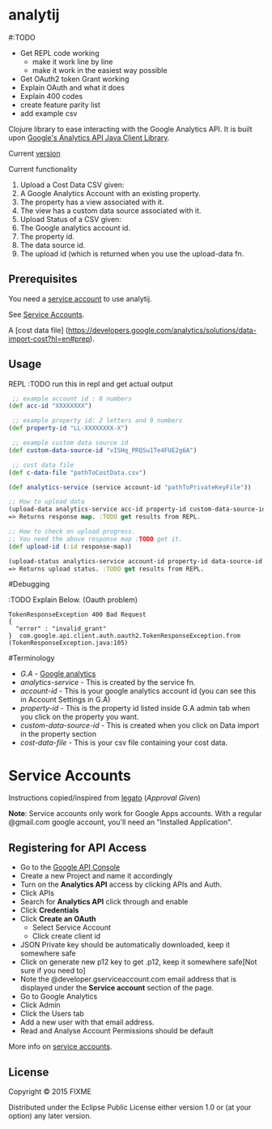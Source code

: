 # analytij

#:TODO
* Get REPL code working
    * make it work line by line
    * make it work in the easiest way possible
* Get OAuth2 token Grant working
* Explain OAuth and what it does 
* Explain 400 codes
* create feature parity list 
* add example csv


Clojure library to ease interacting with the Google Analytics API. It is built upon [Google's Analytics API Java Client Library](https://developers.google.com/api-client-library/java/apis/analytics/v3).

Current [version](http://mvnrepository.com/artifact/com.google.apis/google-api-services-analytics/v3-rev116-1.20.0)

Current functionality 

1. Upload a Cost Data CSV given:
  1. A Google Analytics Account with an existing property.
  2. The property has a view associated with it.
  3. The view has a custom data source associated with it.
2. Upload Status of a CSV given:
  1. The Google analytics account id.
  2. The property id. 
  3. The data source id.
  4. The upload id (which is returned when you use the upload-data fn.


## Prerequisites
You need a [service account](https://developers.google.com/console/help/?csw=1#service_accounts) to use analytij.

See [Service Accounts](https://github.com/rockBreaker/analytij/tree/readme#service-accounts).

A [cost data file] (https://developers.google.com/analytics/solutions/data-import-cost?hl=en#prep). 
## Usage

REPL
:TODO run this in repl and get actual output

```clojure
 ;; example account id : 8 numbers
(def acc-id "XXXXXXXX")  

 ;; example property id: 2 letters and 9 numbers 
(def property-id "LL-XXXXXXXX-X") 

 ;; example custom data source id 
(def custom-data-source-id "vISHq_PRQSu1Te4FUE2g6A")

 ;; cost data file
(def c-data-file "pathToCostData.csv")

(def analytics-service (service account-id "pathToPrivateKeyFile"))

;; How to upload data
(upload-data analytics-service acc-id property-id custom-data-source-id c-data-file) 
=> Returns response map. :TODO get results from REPL.

;; How to check on upload progress.
;; You need the above response map :TODO get it. 
(def upload-id (:id response-map))

(upload-status analytics-service account-id property-id data-source-id upload-id)
=> Returns upload status. :TODO get results from REPL.

```
#Debugging

:TODO Explain Below. (Oauth problem)
```
TokenResponseException 400 Bad Request
{
  "error" : "invalid_grant"
}  com.google.api.client.auth.oauth2.TokenResponseException.from (TokenResponseException.java:105)
```


#Terminology
- *G.A*                    - [Google analytics](https://www.google.co.uk/analytics/)
- *analytics-service*      - This is created by the service fn. 
- *account-id*             - This is your google analytics account id (you can see this in Account Settings in G.A)
- *property-id*            - This is the property id listed inside G.A admin tab when you click on the property you want. 
- *custom-data-source-id*  - This is created when you click on Data import in the property section
- *cost-data-file*         - This is your csv file containing your cost data.

# Service Accounts
Instructions copied/inspired from [legato](https://github.com/tpitale/legato/wiki/OAuth2-and-Google#service-accounts) (*Approval Given*)

**Note**: Service accounts only work for Google Apps accounts. With a regular @gmail.com google account, you'll need an "Installed Application". 

## Registering for API Access

* Go to the [Google API Console](https://code.google.com/apis/console/)
* Create a new Project and name it accordingly
* Turn on the **Analytics API** access by clicking APIs and Auth.
* Click APIs
* Search for **Analytics API** click through and enable
* Click **Credentials**
* Click **Create an OAuth**
    * Select Service Account
    * Click create client id
* JSON Private key should be automatically downloaded, keep it somewhere safe
* Click on generate new p12 key to get .p12, keep it somewhere safe[Not sure if you need to]
* Note the @developer.gserviceaccount.com email address that is displayed under the **Service account** section of the page.
* Go to Google Analytics
* Click Admin
* Click the Users tab
* Add a new user with that email address.
* Read and Analyse Account Permissions should be default

More info on [service accounts](https://developers.google.com/console/help/?csw=1#service_accounts).
 

## License

Copyright © 2015 FIXME

Distributed under the Eclipse Public License either version 1.0 or (at
your option) any later version.
